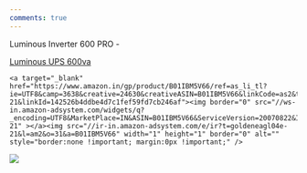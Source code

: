 ```yaml
---
comments: true
---
```


Luminous Inverter 600 PRO -


<a target="_blank" href="https://www.amazon.in/gp/product/B00HQCKEY2/ref=as_li_tl?ie=UTF8&camp=3638&creative=24630&creativeASIN=B00HQCKEY2&linkCode=as2&tag=goldeneagl04e-21&linkId=a17b9dc27c403a377d652e2347bfaf20">Luminous UPS 600va</a><img src="//ir-in.amazon-adsystem.com/e/ir?t=goldeneagl04e-21&l=am2&o=31&a=B00HQCKEY2" width="1" height="1" border="0" alt="" style="border:none !important; margin:0px !important;" />


    
    
    <a target="_blank"  href="https://www.amazon.in/gp/product/B01IBM5V66/ref=as_li_tl?ie=UTF8&camp=3638&creative=24630&creativeASIN=B01IBM5V66&linkCode=as2&tag=goldeneagl04e-21&linkId=142526b4ddbe4d7c1fef59fd7cb246af"><img border="0" src="//ws-in.amazon-adsystem.com/widgets/q?_encoding=UTF8&MarketPlace=IN&ASIN=B01IBM5V66&ServiceVersion=20070822&ID=AsinImage&WS=1&Format=_SL250_&tag=goldeneagl04e-21" ></a><img src="//ir-in.amazon-adsystem.com/e/ir?t=goldeneagl04e-21&l=am2&o=31&a=B01IBM5V66" width="1" height="1" border="0" alt="" style="border:none !important; margin:0px !important;" />
    
<a target="_blank"  href="https://www.amazon.in/gp/product/B07JF8DQZJ/ref=as_li_tl?ie=UTF8&camp=3638&creative=24630&creativeASIN=B07JF8DQZJ&linkCode=as2&tag=goldeneagl04e-21&linkId=87c02d903f0fdde7d907b30f96048244"><img border="0" src="//ws-in.amazon-adsystem.com/widgets/q?_encoding=UTF8&MarketPlace=IN&ASIN=B07JF8DQZJ&ServiceVersion=20070822&ID=AsinImage&WS=1&Format=_SL250_&tag=goldeneagl04e-21" ></a><img src="//ir-in.amazon-adsystem.com/e/ir?t=goldeneagl04e-21&l=am2&o=31&a=B07JF8DQZJ" width="1" height="1" border="0" alt="" style="border:none !important; margin:0px !important;" />

